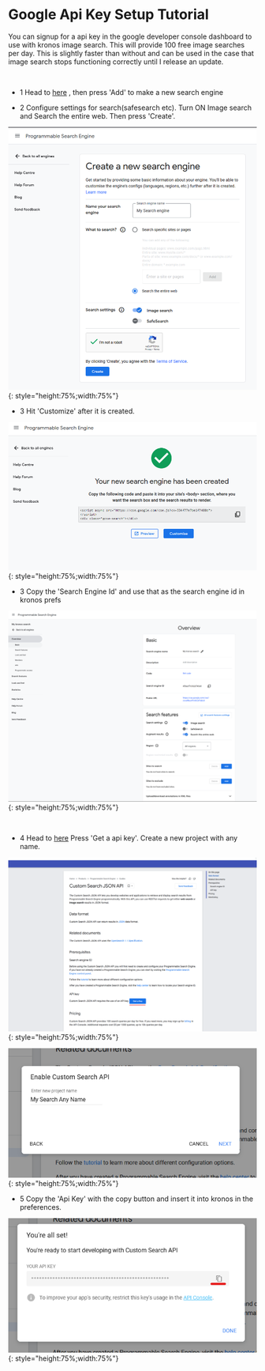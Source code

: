 <h1> Google Api Key Setup Tutorial </h1>


You can signup for a api key in the google developer console dashboard to use with kronos image search. This will provide 100 free image searches per day.
This is slightly faster than without and can be used in the case that image search stops functioning correctly until I release an update.

<br>

- 1  Head to <a href='https://programmablesearchengine.google.com/controlpanel/all'>here</a>
, then press 'Add' to make a new search engine

- 2  Configure settings for search(safesearch etc). Turn ON Image search and Search the entire web. Then press 'Create'. 

![Alt Text](api_key/configure.png){: style="height:75%;width:75%"}

- 3 Hit 'Customize' after it is created.

![Alt Text](api_key/customise.png){: style="height:75%;width:75%"}

- 3 Copy the 'Search Engine Id' and use that as the search engine id in kronos prefs

![Alt Text](api_key/my_search.png){: style="height:75%;width:75%"}

<br>


- 4 Head to <a href ='https://developers.google.com/custom-search/v1/overview'>here</a>  Press 'Get a api key'. Create a new project with any name.

![Alt Text](api_key/get_a_key.png){: style="height:75%;width:75%"}

![Alt Text](api_key/new_project.png){: style="height:75%;width:75%"}

- 5 Copy the 'Api Key' with the copy button and insert it into kronos in the preferences.

![Alt Text](api_key/copy_api_key.png){: style="height:75%;width:75%"}
